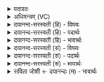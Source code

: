 <details><summary>पदपाठः</summary>

स॒न्नः। सिन्धुः॑। अ॒व॒भृ॒थायेत्य॑वऽभृ॒थाय॑। उद्य॑त॒ इत्युत्ऽय॑तः। स॒मु॒द्रः। अ॒भ्य॒व॒ह्रि॒यमाण॒ इत्य॑भिऽअवह्रि॒यमा॑णः। स॒लि॒लः। प्रप्लु॑त॒ इति॒ प्रऽप्लु॑तः। ययोः॑। ओज॑सा। स्क॒भि॒ता। रजा॑ꣳसि। वी॒र्येभिः॑। वी॒रत॒मेति॑ वी॒रऽत॑मा। शवि॑ष्ठा। या। पत्ये॑ते॒ऽइति॒ पत्ये॑ते। अप्र॑ती॒तेत्यप्र॑तिऽइता। सहो॑भि॒रिति॒ सह॑ऽभिः। विष्णूऽइति॒ विष्णू॑। अ॒ग॒न्। वरु॑णा। पू॒र्वहू॑ता॒विति॑ पू॒र्वऽहू॑तौ। ५९।
</details>

<details><summary>अधिमन्त्रम् (VC)</summary>

- विश्वेदेवा देवताः
- वसिष्ठ ऋषिः
- निचृद् जगती, विराड् आर्षी गायत्री
- निषादः
</details>

<details><summary>दयानन्द-सरस्वती (हि) - विषयः</summary>

अब गृहस्थ के कर्म्म में यज्ञादि व्यवहार का उपदेश अगले मन्त्र में किया है ॥
</details>

<details><summary>दयानन्द-सरस्वती (हि) - पदार्थः</summary>

पदार्थान्वयभाषाः -  जिन्होंने (अवभृथाय) यज्ञान्त स्नान और अपने आत्मा के पवित्र करने के लिये (अभ्यवह्रियमाणः) भोगने योग्य (सलिलः) जिसमें उत्तम जल है, वह व्यवहार (उद्यतः) नियम से सम्पादन किया (सिन्धुः) नदियाँ (सन्नः) निर्माण कीं (समुद्रः) समुद्र (प्रप्लुतः) अपने उत्तमों गुणों से पाया है, वे विद्वान् लोग (ययोः) जिन के (ओजसा) बल से (रजांसि) लोक-लोकान्तर (स्कभिता) स्थित हैं, (या) जो (वीर्येभिः) और पराक्रमों से (वीरतमा) अत्यन्त वीर (शविष्ठा) नित्य बल सम्पादन करनेवाले (सहोभिः) बलों से (अप्रतीता) मूर्खों को जानने अयोग्य (विष्णू) व्याप्त होनेहारे (वरुणा) अतिश्रेष्ठ स्वीकार करने योग्य (पूर्वहूतौ) जिस का सत्कार पूर्व उत्तम विद्वानों ने किया हो, जो (पत्येते) श्रेष्ठ सज्जनों को प्राप्त होते हैं, उन यज्ञकर्म्म, भक्ष्य पदार्थ और विद्वानों को (अगन्) प्राप्त होते हैं, वे सदा सुखी रहते हैं ॥५९॥
</details>

<details><summary>दयानन्द-सरस्वती (हि) - भावार्थः</summary>

भावार्थभाषाः -  यज्ञ आदि व्यवहारों के विना गृहाश्रम में सुख नहीं होता ॥५९॥
</details>

<details><summary>दयानन्द-सरस्वती (सं) - विषयः</summary>

अथ गार्हस्थ्यकर्म्मणि यज्ञादिव्यवहारमाह ॥
</details>

<details><summary>दयानन्द-सरस्वती (सं) - पदार्थः</summary>

पदार्थान्वयभाषाः -  यैरवभृथायाभ्यवह्रियमाणः सलिल उद्यतः सिन्धुः सन्नः समुद्रः प्रप्लुतः क्रियते, ययोरोजसा रजांसि स्कभिता स्कभितानि, या वीर्य्येभिर्वीरतमा शविष्ठा सहोभिरप्रतीता विष्णू वरुणा पूर्वहूतौ पत्येते तावगंस्ते सुखिनो भवन्ति ॥५९॥
</details>

<details><summary>दयानन्द-सरस्वती (सं) - भावार्थः</summary>

भावार्थभाषाः -  मनुष्याणां यज्ञादिव्यवहारेण विना गार्हस्थ्यकर्म्मणि सुखं न जायते ॥५९॥
</details>

<details><summary>सविता जोशी ← दयानन्दः (म) - भावार्थः</summary>

भावार्थभाषाः -  यज्ञ इत्यादी कर्माशिवाय गृहस्थाश्रमात अत्यंत सुख प्राप्त होऊ शकत नाही.
</details>